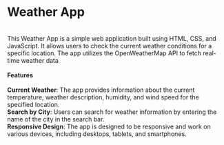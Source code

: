 # Weather App
<br>
This Weather App is a simple web application built using HTML, CSS, and JavaScript. It allows users to check the current weather conditions for a specific location. The app utilizes the OpenWeatherMap API to fetch real-time weather data
<br>
<br>
<b>Features</b>
<br>
<br>
<b>Current Weather</b>: The app provides information about the current temperature, weather description, humidity, and wind speed for the specified location.
<br>
<b>Search by City</b>: Users can search for weather information by entering the name of the city in the search bar.
<br>
<b>Responsive Design</b>: The app is designed to be responsive and work on various devices, including desktops, tablets, and smartphones.
